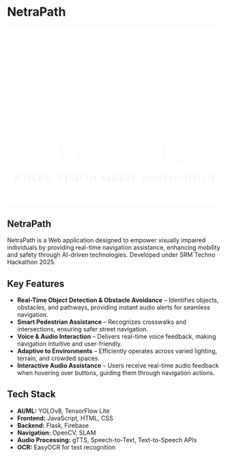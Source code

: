 # NetraPath

![NetraPath Logo](static/image.png)

## NetraPath

NetraPath is a Web application designed to empower visually impaired individuals by providing real-time navigation assistance, enhancing mobility and safety through AI-driven technologies. Developed under SRM Techno Hackathon 2025.

## Key Features
- **Real-Time Object Detection & Obstacle Avoidance** – Identifies objects, obstacles, and pathways, providing instant audio alerts for seamless navigation.
- **Smart Pedestrian Assistance** – Recognizes crosswalks and intersections, ensuring safer street navigation.
- **Voice & Audio Interaction** – Delivers real-time voice feedback, making navigation intuitive and user-friendly.
- **Adaptive to Environments** – Efficiently operates across varied lighting, terrain, and crowded spaces.
- **Interactive Audio Assistance** – Users receive real-time audio feedback when hovering over buttons, guiding them through navigation actions.

## Tech Stack
- **AI/ML:** YOLOv8, TensorFlow Lite
- **Frontend:** JavaScript, HTML, CSS
- **Backend:** Flask, Firebase
- **Navigation:** OpenCV, SLAM
- **Audio Processing:** gTTS, Speech-to-Text, Text-to-Speech APIs
- **OCR:** EasyOCR for text recognition
